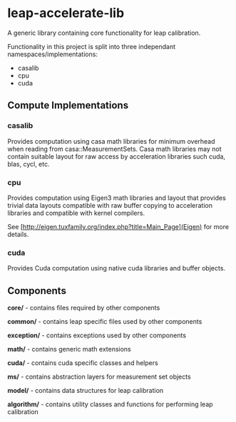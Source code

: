 # leap-accelerate-lib

A generic library containing core functionality for leap calibration.

Functionality in this project is split into three independant namespaces/implementations:

* casalib
* cpu
* cuda

## Compute Implementations

### casalib

Provides computation using casa math libraries for minimum overhead when
reading from casa::MeasurementSets. Casa math libraries may not contain suitable
layout for raw access by acceleration libraries such cuda, blas, cycl, etc.

### cpu

Provides computation using Eigen3 math libraries and layout that provides trivial
data layouts compatible with raw buffer copying to acceleration libraries and compatible 
with kernel compilers.

See [http://eigen.tuxfamily.org/index.php?title=Main_Page](Eigen) for more details.

### cuda
Provides Cuda computation using native cuda libraries and buffer objects.

## Components

**core/** - contains files required by other components

**common/** - contains leap specific files used by other components

**exception/** - contains exceptions used by other components 

**math/** - contains generic math extensions

**cuda/** - contains cuda specific classes and helpers

**ms/** - contains abstraction layers for measurement set objects

**model/** - contains data structures for leap calibration

**algorithm/** - contains utility classes and functions for performing leap calibration
